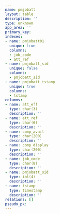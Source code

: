 ```yaml
---
name: pmjobatt
layout: table
description: ''
type: unknown
app_area: ''
primary_key: 
indexes:
- name: pmjobatt01
  unique: true
  columns:
  - job_code
  - att_ref
- name: pmjobatt_sid
  unique: false
  columns:
  - pmjobatt_sid
- name: pmjobatt_tstamp
  unique: true
  columns:
  - tstamp
columns:
- name: att_eff
  type: char(3)
  description: ''
- name: att_ref
  type: char(6)
  description: ''
- name: comp_avail
  type: char(200)
  description: ''
- name: comp_display
  type: char(200)
  description: ''
- name: job_code
  type: char(8)
  description: ''
- name: pmjobatt_sid
  type: int(4)
  description: ''
- name: tstamp
  type: timestamp
  description: ''
relations: []
pseudo_pk: 
---
```


